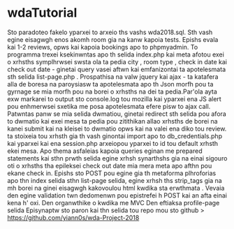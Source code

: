 # wdaTutorial
Sto paradoteo fakelo yparxei to arxeio ths vashs wda2018.sql. Sth vash egine eisagwgh enos akomh room gia na kanw kapoia tests.
Epishs evala kai 1-2 reviews, opws kai kapoia bookings apo to phpmyadmin.
To programma trexei ksekinwntas apo th selida index.php kai meta afotou exei o xrhsths symplhrwsei swsta ola ta pedia 
city , room type , check in date kai check out date - ginetai query vasei aftwn kai emfanizontai ta apotelesmata sth selida 
list-page.php . Prospathisa na valw jquery kai ajax - ta katafera alla de boresa na paroysiasw ta apotelesmata apo th Json morfh pou ta gyrnage
se mia morfh pou na borei o xrhsths na dei ta pedia.Par'ola ayta exw markarei to output sto console.log tou mozilla kai yparxei ena JS alert
pou enhmerwsei sxetika me posa apotelesmata efere pisw to ajax call.
Patwntas panw se mia selida dwmatiou, ginetai redirect sth selida pou afora to dwmatio kai exei mesa ta pedia pou zitithikan allao xrhsths
de borei na kanei submit kai na kleisei to dwmatio opws kai na valei ena diko tou review.
ta stoixeia tou xrhsth gia th vash ginontai import apo to db_credentials.php kai yparxei kai ena session.php arxeiopou yparxei to 
id tou default xrhsth ekei mesa. Apo thema asfaleias kapoia queries eginan me prepared statements kai sthn prwth selida
egine xrhsh synarthshs gia na einai sigouro oti o xrhsths tha epileksei check out date mia mera meta apo afthn pou ekane check in.
Epishs sto POST pou egine gia th metaforma plhroforias apo thn index selida sthn list-page selida, egine xrhsh ths strip_tags
gia na mh borei na ginei eisagwgh kakovoulou html kwdika sta erwthmata . Vevaia den egine validation twn dedomenwn pou epistrefei h POST
kai an afta einai kena h' oxi.
Den organwthike o kwdika me MVC
Den eftiaksa profile-page selida
Episynaptw sto paron kai thn selida tou repo mou sto github > https://github.com/yiann0s/wda-Project-2018
